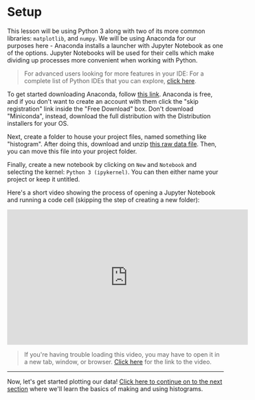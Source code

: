 # Setup
This lesson will be using Python 3 along with two of its more common libraries: `matplotlib`, and `numpy`. We will be using Anaconda for our purposes here - Anaconda installs a launcher with Jupyter Notebook as one of the options. Jupyter Notebooks will be used for their cells which make dividing up processes more convenient when working with Python.

>For advanced users looking for more features in your IDE: For a complete list of Python IDEs that you can explore, [click here](https://wiki.python.org/moin/IntegratedDevelopmentEnvironments).

To get started downloading Anaconda, follow [this link](https://www.anaconda.com/download). Anaconda is free, and if you don't want to create an account with them click the "skip registration" link inside the "Free Download" box. Don't download "Miniconda", instead, download the full distribution with the Distribution installers for your OS. 

Next, create a folder to house your project files, named something like "histogram". After doing this, download and unzip [this raw data file](raw-data/energies.txt). Then, you can move this file into your project folder. 

Finally, create a new notebook by clicking on `New` and `Notebook` and selecting the kernel: `Python 3 (ipykernel)`. You can then either name your project or keep it untitled.

Here's a short video showing the process of opening a Jupyter Notebook and running a code cell (skipping the step of creating a new folder):

<iframe width="560" height="315" src="https://www.youtube.com/watch?v=AMf50_G_Y-A" title="YouTube video player" frameborder="0" allow="accelerometer; autoplay; clipboard-write; encrypted-media; gyroscope; picture-in-picture; web-share" referrerpolicy="strict-origin-when-cross-origin" allowfullscreen></iframe>

>If you're having trouble loading this video, you may have to open it in a new tab, window, or browser. [Click here](https://www.youtube.com/watch?v=AMf50_G_Y-A) for the link to the video.

---

Now, let's get started plotting our data! [Click here to continue on to the next section](02_understanding_histograms.md) where we'll learn the basics of making and using histograms.